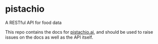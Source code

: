 # pistachio
A RESTful API for food data

This repo contains the docs for [pistachio.ai](https://pistachio.ai), and should be used to raise issues on the docs as well as the API itself.
